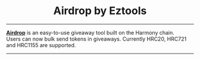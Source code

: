 <h1 align="center">Airdrop by Eztools</h1>

---

[**Airdrop**]("https://airdrop.eztools.xyz/") is an easy-to-use giveaway tool built on the Harmony chain. 
<br />
Users can now bulk send tokens in giveaways. Currently HRC20, HRC721 and HRC1155 are supported.

---
